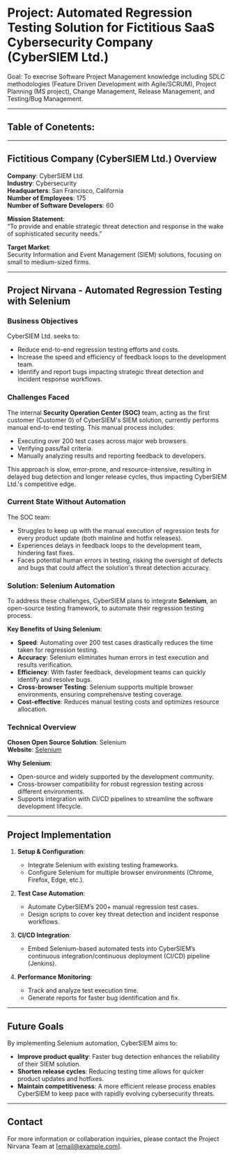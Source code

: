 # Project: Automated Regression Testing Solution for Fictitious SaaS Cybersecurity Company (CyberSIEM Ltd.)

Goal: To execrise Software Project Management knowledge including SDLC methodologies (Feature Driven Development with Agile/SCRUM), Project Planning (MS project), Change Management, Release Management, and Testing/Bug Management. 

---
## Table of Conetents:
---
## Fictitious Company (CyberSIEM Ltd.) Overview

**Company**: CyberSIEM Ltd.  
**Industry**: Cybersecurity  
**Headquarters**: San Francisco, California  
**Number of Employees**: 175  
**Number of Software Developers**: 60  

**Mission Statement**:  
“To provide and enable strategic threat detection and response in the wake of sophisticated security needs.”

**Target Market**:  
Security Information and Event Management (SIEM) solutions, focusing on small to medium-sized firms.

---

## Project Nirvana - Automated Regression Testing with Selenium

### Business Objectives

CyberSIEM Ltd. seeks to:
- Reduce end-to-end regression testing efforts and costs.
- Increase the speed and efficiency of feedback loops to the development team.
- Identify and report bugs impacting strategic threat detection and incident response workflows.

### Challenges Faced

The internal **Security Operation Center (SOC)** team, acting as the first customer (Customer 0) of CyberSIEM's SIEM solution, currently performs manual end-to-end testing. This manual process includes:
- Executing over 200 test cases across major web browsers.
- Verifying pass/fail criteria.
- Manually analyzing results and reporting feedback to developers.

This approach is slow, error-prone, and resource-intensive, resulting in delayed bug detection and longer release cycles, thus impacting CyberSIEM Ltd.'s competitive edge.

### Current State Without Automation

The SOC team:
- Struggles to keep up with the manual execution of regression tests for every product update (both mainline and hotfix releases).
- Experiences delays in feedback loops to the development team, hindering fast fixes.
- Faces potential human errors in testing, risking the oversight of defects and bugs that could affect the solution's threat detection accuracy.

### Solution: Selenium Automation

To address these challenges, CyberSIEM plans to integrate **Selenium**, an open-source testing framework, to automate their regression testing process.

**Key Benefits of Using Selenium**:
- **Speed**: Automating over 200 test cases drastically reduces the time taken for regression testing.
- **Accuracy**: Selenium eliminates human errors in test execution and results verification.
- **Efficiency**: With faster feedback, development teams can quickly identify and resolve bugs.
- **Cross-browser Testing**: Selenium supports multiple browser environments, ensuring comprehensive testing coverage.
- **Cost-effective**: Reduces manual testing costs and optimizes resource allocation.

### Technical Overview

**Chosen Open Source Solution**: Selenium  
**Website**: [Selenium](https://www.selenium.dev/)

**Why Selenium**:
- Open-source and widely supported by the development community.
- Cross-browser compatibility for robust regression testing across different environments.
- Supports integration with CI/CD pipelines to streamline the software development lifecycle.

---

## Project Implementation

1. **Setup & Configuration**:
   - Integrate Selenium with existing testing frameworks.
   - Configure Selenium for multiple browser environments (Chrome, Firefox, Edge, etc.).
  
2. **Test Case Automation**:
   - Automate CyberSIEM’s 200+ manual regression test cases.
   - Design scripts to cover key threat detection and incident response workflows.

3. **CI/CD Integration**:
   - Embed Selenium-based automated tests into CyberSIEM’s continuous integration/continuous deployment (CI/CD) pipeline (Jenkins).

4. **Performance Monitoring**:
   - Track and analyze test execution time.
   - Generate reports for faster bug identification and fix.

---

## Future Goals

By implementing Selenium automation, CyberSIEM aims to:
- **Improve product quality**: Faster bug detection enhances the reliability of their SIEM solution.
- **Shorten release cycles**: Reducing testing time allows for quicker product updates and hotfixes.
- **Maintain competitiveness**: A more efficient release process enables CyberSIEM to keep pace with rapidly evolving cybersecurity threats.

---

## Contact

For more information or collaboration inquiries, please contact the Project Nirvana Team at [email@example.com].
